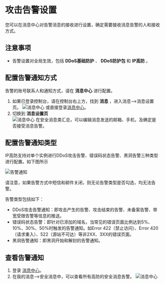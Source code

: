 # 攻击告警设置

您可以在消息中心对告警消息的接收进行设置，确定需要接收消息告警的人和接收方式。

## 注意事项
- 告警设置对全局生效，包括 **DDoS基础防护** 、 **DDoS防护包** 和 **IP高防** 。

## 配置告警通知方式
告警的账号联系人和通知方式，请在 **消息中心** 进行配置。
1. 如果已登录控制台，请在控制台右上方，找到 **消息** ，进入消息-->消息设置页。
![消息中心](https://github.com/jdcloudcom/cn/blob/edit/image/Advanced%20Anti-DDoS/message%2001.png)
或直接登录[消息中心](https://uc.jdcloud.com/message/mine)。
2. 切换到 **消息设置页**  
![消息中心](https://github.com/jdcloudcom/cn/blob/edit/image/Advanced%20Anti-DDoS/message%2002.png)
在安全消息类汇总，可以编辑消息发送的邮箱、手机，及确定是否接受消息告警。</BR>

##  配置告警通知类型

IP高防支持对单个实例进行DDoS攻击告警、错误码状态告警、黑洞告警三种类型进行配置。如下图所示

![告警通知](https://github.com/jdcloudcom/cn/blob/Anti-DDoS/image/Advanced%20Anti-DDoS/alarm.png)

请注意，如果告警方式中短信和邮件关闭，则无论告警类型是否勾选，均无法告警。

告警类型包括如下：

- DDoS攻击告警通知：即攻击产生的告警、攻击结束的告警、未备案告警、带宽受限告警等信息的推送。
- 错误码状态告警：即针对已添加的域名，当常见的错误页面比例达到5%、10%、30%、50%时触发的告警通知。如Error 422（禁止访问）、Error 420（请求重入）、522（源站不可达）等非2XX、3XX的错误页面。
- 黑洞告警通知：即黑洞开始和解封的告警通知。

## 查看告警通知
1. 登录 [消息中心](https://uc.jdcloud.com/message/mine)。
2. 在我的消息–>安全消息中，可以查看所有高防的安全消息告警。
![消息中心](https://github.com/jdcloudcom/cn/blob/edit/image/Advanced%20Anti-DDoS/message%2003.png)
